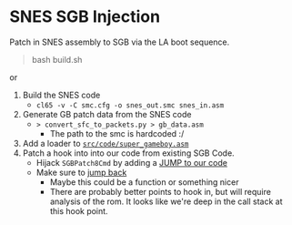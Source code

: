 # SNES SGB Injection

Patch in SNES assembly to SGB via the LA boot sequence.

> bash build.sh

or

1) Build the SNES code
    * `cl65 -v -C smc.cfg -o snes_out.smc snes_in.asm`
1) Generate GB patch data from the SNES code
    * `> convert_sfc_to_packets.py > gb_data.asm`
        * The path to the smc is hardcoded :/
1) Add a loader to [`src/code/super_gameboy.asm`](https://github.com/cphartman/super-awakening/blob/4bb393bb9c20ecfa0e6dccdc8e2788dc3b1782b5/src/code/super_gameboy.asm#L126-L149)
1) Patch a hook into into our code from existing SGB Code.
    * Hijack `SGBPatch8Cmd` by adding a [JUMP to our code](https://github.com/cphartman/super-awakening/blob/5248fabb56cb0a3eab1dd258387af7f743026fd3/src/data/super_gameboy/commands.asm#L116-L117)
    * Make sure to [jump back](https://github.com/cphartman/super-awakening/blob/5248fabb56cb0a3eab1dd258387af7f743026fd3/src/data/super_gameboy/injection_data/injection_script.asm#L22)
        * Maybe this could be a function or something nicer
        * There are probably better points to hook in, but will require analysis of the rom.  It looks like we're deep in the call stack at this hook point.